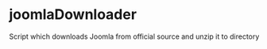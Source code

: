 joomlaDownloader
================

Script which downloads Joomla from official source and unzip it to directory
